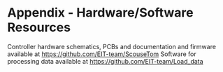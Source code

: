 # Appendix - Hardware/Software Resources
Controller hardware schematics, PCBs and documentation and firmware available at https://github.com/EIT-team/ScouseTom
Software for processing data available at https://github.com/EIT-team/Load_data